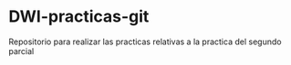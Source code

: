 # DWI-practicas-git
Repositorio para realizar las practicas relativas a la practica del segundo parcial
